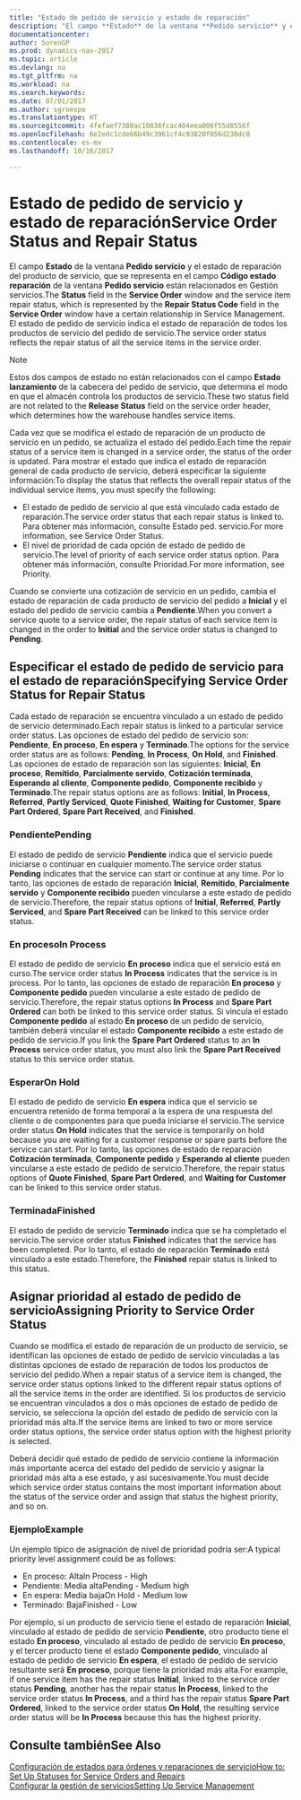 ```yaml
---
title: "Estado de pedido de servicio y estado de reparación"
description: "El campo **Estado** de la ventana **Pedido servicio** y el estado de reparación del producto de servicio, que se representa en el campo **Código estado reparación** de la ventana **Pedido servicio** están relacionados en Gestión servicios. El estado de pedido de servicio indica el estado de reparación de todos los productos de servicio del pedido de servicio."
documentationcenter: 
author: SorenGP
ms.prod: dynamics-nav-2017
ms.topic: article
ms.devlang: na
ms.tgt_pltfrm: na
ms.workload: na
ms.search.keywords: 
ms.date: 07/01/2017
ms.author: sgroespe
ms.translationtype: HT
ms.sourcegitcommit: 4fefaef7380ac10836fcac404eea006f55d8556f
ms.openlocfilehash: 6e2edc1cde66b49c3961cf4c93820f056d230dc8
ms.contentlocale: es-mx
ms.lasthandoff: 10/16/2017

---
```

# <a name="service-order-status-and-repair-status"></a><span data-ttu-id="1e448-104">Estado de pedido de servicio y estado de reparación</span><span class="sxs-lookup"><span data-stu-id="1e448-104">Service Order Status and Repair Status</span></span>
<span data-ttu-id="1e448-105">El campo **Estado** de la ventana **Pedido servicio** y el estado de reparación del producto de servicio, que se representa en el campo **Código estado reparación** de la ventana **Pedido servicio** están relacionados en Gestión servicios.</span><span class="sxs-lookup"><span data-stu-id="1e448-105">The **Status** field in the **Service Order** window and the service item repair status, which is represented by the **Repair Status Code** field in the **Service Order** window have a certain relationship in Service Management.</span></span> <span data-ttu-id="1e448-106">El estado de pedido de servicio indica el estado de reparación de todos los productos de servicio del pedido de servicio.</span><span class="sxs-lookup"><span data-stu-id="1e448-106">The service order status reflects the repair status of all the service items in the service order.</span></span>  
  
> [!NOTE]  
>  <span data-ttu-id="1e448-107">Estos dos campos de estado no están relacionados con el campo **Estado lanzamiento** de la cabecera del pedido de servicio, que determina el modo en que el almacén controla los productos de servicio.</span><span class="sxs-lookup"><span data-stu-id="1e448-107">These two status field are not related to the **Release Status** field on the service order header, which determines how the warehouse handles service items.</span></span>  
  
 <span data-ttu-id="1e448-108">Cada vez que se modifica el estado de reparación de un producto de servicio en un pedido, se actualiza el estado del pedido.</span><span class="sxs-lookup"><span data-stu-id="1e448-108">Each time the repair status of a service item is changed in a service order, the status of the order is updated.</span></span> <span data-ttu-id="1e448-109">Para mostrar el estado que indica el estado de reparación general de cada producto de servicio, deberá especificar la siguiente información:</span><span class="sxs-lookup"><span data-stu-id="1e448-109">To display the status that reflects the overall repair status of the individual service items, you must specify the following:</span></span>  
  
* <span data-ttu-id="1e448-110">El estado de pedido de servicio al que está vinculado cada estado de reparación.</span><span class="sxs-lookup"><span data-stu-id="1e448-110">The service order status that each repair status is linked to.</span></span> <span data-ttu-id="1e448-111">Para obtener más información, consulte Estado ped. servicio.</span><span class="sxs-lookup"><span data-stu-id="1e448-111">For more information, see Service Order Status.</span></span>  
* <span data-ttu-id="1e448-112">El nivel de prioridad de cada opción de estado de pedido de servicio.</span><span class="sxs-lookup"><span data-stu-id="1e448-112">The level of priority of each service order status option.</span></span> <span data-ttu-id="1e448-113">Para obtener más información, consulte Prioridad.</span><span class="sxs-lookup"><span data-stu-id="1e448-113">For more information, see Priority.</span></span>  
  
 <span data-ttu-id="1e448-114">Cuando se convierte una cotización de servicio en un pedido, cambia el estado de reparación de cada producto de servicio del pedido a **Inicial** y el estado del pedido de servicio cambia a **Pendiente**.</span><span class="sxs-lookup"><span data-stu-id="1e448-114">When you convert a service quote to a service order, the repair status of each service item is changed in the order to **Initial** and the service order status is changed to **Pending**.</span></span>  
  
## <a name="specifying-service-order-status-for-repair-status"></a><span data-ttu-id="1e448-115">Especificar el estado de pedido de servicio para el estado de reparación</span><span class="sxs-lookup"><span data-stu-id="1e448-115">Specifying Service Order Status for Repair Status</span></span>  
<span data-ttu-id="1e448-116">Cada estado de reparación se encuentra vinculado a un estado de pedido de servicio determinado.</span><span class="sxs-lookup"><span data-stu-id="1e448-116">Each repair status is linked to a particular service order status.</span></span> <span data-ttu-id="1e448-117">Las opciones de estado del pedido de servicio son: **Pendiente**, **En proceso**, **En espera** y **Terminado**.</span><span class="sxs-lookup"><span data-stu-id="1e448-117">The options for the service order status are as follows: **Pending**, **In Process**, **On Hold**, and **Finished**.</span></span> <span data-ttu-id="1e448-118">Las opciones de estado de reparación son las siguientes: **Inicial**, **En proceso**, **Remitido**, **Parcialmente servido**, **Cotización terminada**, **Esperando al cliente**, **Componente pedido**, **Componente recibido** y **Terminado**.</span><span class="sxs-lookup"><span data-stu-id="1e448-118">The repair status options are as follows: **Initial**, **In Process**, **Referred**, **Partly Serviced**, **Quote Finished**, **Waiting for Customer**, **Spare Part Ordered**, **Spare Part Received**, and **Finished**.</span></span>  
  
### <a name="pending"></a><span data-ttu-id="1e448-119">Pendiente</span><span class="sxs-lookup"><span data-stu-id="1e448-119">Pending</span></span>  
<span data-ttu-id="1e448-120">El estado de pedido de servicio **Pendiente** indica que el servicio puede iniciarse o continuar en cualquier momento.</span><span class="sxs-lookup"><span data-stu-id="1e448-120">The service order status **Pending** indicates that the service can start or continue at any time.</span></span> <span data-ttu-id="1e448-121">Por lo tanto, las opciones de estado de reparación **Inicial**, **Remitido**, **Parcialmente servido** y **Componente recibido** pueden vincularse a este estado de pedido de servicio.</span><span class="sxs-lookup"><span data-stu-id="1e448-121">Therefore, the repair status options of **Initial**, **Referred**, **Partly Serviced**, and **Spare Part Received** can be linked to this service order status.</span></span>  
  
### <a name="in-process"></a><span data-ttu-id="1e448-122">En proceso</span><span class="sxs-lookup"><span data-stu-id="1e448-122">In Process</span></span>  
<span data-ttu-id="1e448-123">El estado de pedido de servicio **En proceso** indica que el servicio está en curso.</span><span class="sxs-lookup"><span data-stu-id="1e448-123">The service order status **In Process** indicates that the service is in process.</span></span> <span data-ttu-id="1e448-124">Por lo tanto, las opciones de estado de reparación **En proceso** y **Componente pedido** pueden vincularse a este estado de pedido de servicio.</span><span class="sxs-lookup"><span data-stu-id="1e448-124">Therefore, the repair status options **In Process** and **Spare Part Ordered** can both be linked to this service order status.</span></span> <span data-ttu-id="1e448-125">Si vincula el estado **Componente pedido** al estado **En proceso** de un pedido de servicio, también deberá vincular el estado **Componente recibido** a este estado de pedido de servicio.</span><span class="sxs-lookup"><span data-stu-id="1e448-125">If you link the **Spare Part Ordered** status to an **In Process** service order status, you must also link the **Spare Part Received** status to this service order status.</span></span>  
  
### <a name="on-hold"></a><span data-ttu-id="1e448-126">Esperar</span><span class="sxs-lookup"><span data-stu-id="1e448-126">On Hold</span></span>  
<span data-ttu-id="1e448-127">El estado de pedido de servicio **En espera** indica que el servicio se encuentra retenido de forma temporal a la espera de una respuesta del cliente o de componentes para que pueda iniciarse el servicio.</span><span class="sxs-lookup"><span data-stu-id="1e448-127">The service order status **On Hold** indicates that the service is temporarily on hold because you are waiting for a customer response or spare parts before the service can start.</span></span> <span data-ttu-id="1e448-128">Por lo tanto, las opciones de estado de reparación **Cotización terminada**, **Componente pedido** y **Esperando al cliente** pueden vincularse a este estado de pedido de servicio.</span><span class="sxs-lookup"><span data-stu-id="1e448-128">Therefore, the repair status options of **Quote Finished**, **Spare Part Ordered**, and **Waiting for Customer** can be linked to this service order status.</span></span>  
  
### <a name="finished"></a><span data-ttu-id="1e448-129">Terminada</span><span class="sxs-lookup"><span data-stu-id="1e448-129">Finished</span></span>  
<span data-ttu-id="1e448-130">El estado de pedido de servicio **Terminado** indica que se ha completado el servicio.</span><span class="sxs-lookup"><span data-stu-id="1e448-130">The service order status **Finished** indicates that the service has been completed.</span></span> <span data-ttu-id="1e448-131">Por lo tanto, el estado de reparación **Terminado** está vinculado a este estado.</span><span class="sxs-lookup"><span data-stu-id="1e448-131">Therefore, the **Finished** repair status is linked to this status.</span></span>  
  
## <a name="assigning-priority-to-service-order-status"></a><span data-ttu-id="1e448-132">Asignar prioridad al estado de pedido de servicio</span><span class="sxs-lookup"><span data-stu-id="1e448-132">Assigning Priority to Service Order Status</span></span>  
<span data-ttu-id="1e448-133">Cuando se modifica el estado de reparación de un producto de servicio, se identifican las opciones de estado de pedido de servicio vinculadas a las distintas opciones de estado de reparación de todos los productos de servicio del pedido.</span><span class="sxs-lookup"><span data-stu-id="1e448-133">When a repair status of a service item is changed, the service order status options linked to the different repair status options of all the service items in the order are identified.</span></span> <span data-ttu-id="1e448-134">Si los productos de servicio se encuentran vinculados a dos o más opciones de estado de pedido de servicio, se selecciona la opción del estado de pedido de servicio con la prioridad más alta.</span><span class="sxs-lookup"><span data-stu-id="1e448-134">If the service items are linked to two or more service order status options, the service order status option with the highest priority is selected.</span></span>  
  
<span data-ttu-id="1e448-135">Deberá decidir qué estado de pedido de servicio contiene la información más importante acerca del estado del pedido de servicio y asignar la prioridad más alta a ese estado, y así sucesivamente.</span><span class="sxs-lookup"><span data-stu-id="1e448-135">You must decide which service order status contains the most important information about the status of the service order and assign that status the highest priority, and so on.</span></span>  
  
### <a name="example"></a><span data-ttu-id="1e448-136">Ejemplo</span><span class="sxs-lookup"><span data-stu-id="1e448-136">Example</span></span>  
<span data-ttu-id="1e448-137">Un ejemplo típico de asignación de nivel de prioridad podría ser:</span><span class="sxs-lookup"><span data-stu-id="1e448-137">A typical priority level assignment could be as follows:</span></span>  
  
* <span data-ttu-id="1e448-138">En proceso: Alta</span><span class="sxs-lookup"><span data-stu-id="1e448-138">In Process - High</span></span>  
* <span data-ttu-id="1e448-139">Pendiente: Media alta</span><span class="sxs-lookup"><span data-stu-id="1e448-139">Pending - Medium high</span></span>  
* <span data-ttu-id="1e448-140">En espera: Media baja</span><span class="sxs-lookup"><span data-stu-id="1e448-140">On Hold - Medium low</span></span>  
* <span data-ttu-id="1e448-141">Terminado: Baja</span><span class="sxs-lookup"><span data-stu-id="1e448-141">Finished - Low</span></span>  
  
<span data-ttu-id="1e448-142">Por ejemplo, si un producto de servicio tiene el estado de reparación **Inicial**, vinculado al estado de pedido de servicio **Pendiente**, otro producto tiene el estado **En proceso**, vinculado al estado de pedido de servicio **En proceso**, y el tercer producto tiene el estado **Componente pedido**, vinculado al estado de pedido de servicio **En espera**, el estado de pedido de servicio resultante será **En proceso**, porque tiene la prioridad más alta.</span><span class="sxs-lookup"><span data-stu-id="1e448-142">For example, if one service item has the repair status **Initial**, linked to the service order status **Pending**, another has the repair status **In Process**, linked to the service order status **In Process**, and a third has the repair status **Spare Part Ordered**, linked to the service order status **On Hold**, the resulting service order status will be **In Process** because this has the highest priority.</span></span>  
  
## <a name="see-also"></a><span data-ttu-id="1e448-143">Consulte también</span><span class="sxs-lookup"><span data-stu-id="1e448-143">See Also</span></span>  
[<span data-ttu-id="1e448-144">Configuración de estados para órdenes y reparaciones de servicio</span><span class="sxs-lookup"><span data-stu-id="1e448-144">How to: Set Up Statuses for Service Orders and Repairs</span></span>](service-order-repair-status.md)  
[<span data-ttu-id="1e448-145">Configurar la gestión de servicios</span><span class="sxs-lookup"><span data-stu-id="1e448-145">Setting Up Service Management</span></span>](service-setup-service.md)  

